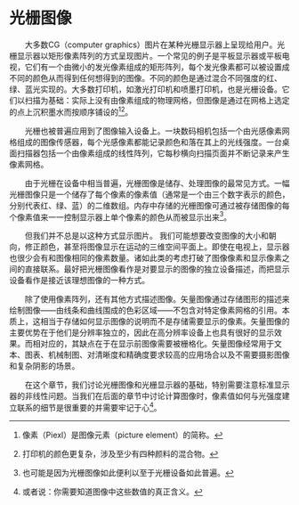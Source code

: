 # 光栅图像

&emsp;&emsp;大多数CG（computer graphics）图片在某种光栅显示器上呈现给用户。光栅显示器以矩形像素阵列的方式呈现图片。一个常见的例子是平板显示器或平板电视，它们有一个由微小的发光像素组成的矩形阵列，每个发光像素都可以被设置成不同的颜色从而得到任何想得到的图像。不同的颜色是通过混合不同强度的红、绿、蓝光实现的。大多数打印机，如激光打印机和喷墨打印机，也是光栅设备。它们以扫描为基础：实际上没有由像素组成的物理网格，但图像是通过在网格上选定的点上沉积墨水而按顺序铺设的[^1][^2]。

[^1]:像素（Piexl）是图像元素（picture element）的简称。

[^2]:打印机的颜色更复杂，涉及至少有四种颜料的混合物。

&emsp;&emsp;光栅也被普遍应用到了图像输入设备上。一块数码相机包括一个由光感像素网格组成的图像传感器，每个光感像素都能记录颜色和落在其上的光线强度。一台桌面扫描器包括一个由像素组成的线性阵列，它每秒横向扫描页面并不断记录来产生像素网格。

&emsp;&emsp;由于光栅在设备中相当普遍，光栅图像是储存、处理图像的最常见方式。一幅光栅图像只是一个储存了每个像素的像素值（通常是一个由三个数字表示的颜色，分别代表红、绿、蓝）的二维数组。内存中存储的光栅图像可通过被存储图像的每个像素值来一一控制显示器上单个像素的颜色从而被显示出来[^3]。

[^3]:也可能是因为光栅图像如此便利以至于光栅设备如此普遍。

&emsp;&emsp;但我们并不总是以这种方式显示图片。 我们可能想要改变图像的大小和朝向，修正颜色，甚至将图像显示在运动的三维空间平面上。即使在电视上，显示器也很少会有和图像相同的像素数量。诸如此类的考虑打破了图像像素和显示像素之间的直接联系。最好把光栅图像看作是对要显示的图像的独立设备描述，而把显示设备看作是接近该理想图像的一种方式。

&emsp;&emsp;除了使用像素阵列，还有其他方式描述图像。矢量图像通过存储图形的描述来绘制图像——由线条和曲线围成的色彩区域——不包含对特定像素网格的引用。本质上，这相当于存储如何显示图像的说明而不是存储需要显示的像素。矢量图像的主要优势在于他们是分辨率独立的，因此在高分辨率设备上也具有很好的显示效果。而相对应的，其缺点在于在显示前图像需要被栅格化。矢量图像经常用于文本、图表、机械制图、对清晰度和精确度要求较高的应用场合以及不需要摄影图像和复杂阴影的场景。

&emsp;&emsp;在这个章节，我们讨论光栅图像和光栅显示器的基础，特别需要注意标准显示器的非线性问题。当我们在后面的章节中讨论计算图像时，像素值如何与光强度建立联系的细节是很重要的并需要牢记于心[^4]。

[^4]:或者说：你需要知道图像中这些数值的真正含义。